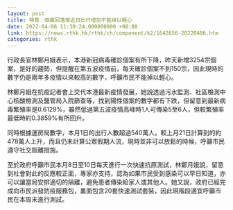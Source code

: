 ```yaml
---
layout: post
title: 特首：個案回落惟近日出行增加不能掉以輕心
date: 2022-04-06 11:30:24.000000000 +08:00
link: https://news.rthk.hk/rthk/ch/component/k2/1642656-20220406.htm
categories: rthk
---
```


行政長官林鄭月娥表示，本港新冠病毒確診個案有所下降，昨天新增3254宗個案，是好的趨勢，但提醒在第五波疫情前，每天確診個案不到150宗，因此現時的數字仍是兩年多疫情以來較高的數字，呼籲市民不能掉以輕心。

林鄭月娥在抗疫記者會上交代本港最新疫情發展，她說透過污水監測、社區檢測中心核酸檢測及醫管局入院篩查等，找到陽性個案的數字都有下跌，但留意到最新病毒繁殖率是0.6129%，雖然低過第五波疫情高峰時1人可傳染5至6人，但較繁殖率最低時約0.3859%有所回升。

同時根據運房局數字，本月1日的出行人數超過540萬人，較上月21日計算到的約478萬人上升，而且仍未計算公眾假期人流，現時並非可以放鬆的時候，呼籲市民遵守社交距離措施。

至於政府呼籲市民本月8日至10日每天進行一次快速抗原測試，林鄭月娥說，留意到社會對此的反應較正面，專家亦支持，認為如果市民受到感染可以早日知道，亦可以讓當局安排適切的隔離，避免患者傳染給家人或其他人。她又說，政府已經完成向市民派發防疫服務包，裏面包含20套快速測試套裝，因此現階段適宜呼籲市民在本周末進行測試。

